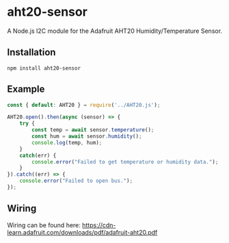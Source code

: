 # aht20-sensor

A Node.js I2C module for the Adafruit AHT20 Humidity/Temperature Sensor.

## Installation
```
npm install aht20-sensor
```

## Example
```js
const { default: AHT20 } = require('../AHT20.js');

AHT20.open().then(async (sensor) => {
    try {
        const temp = await sensor.temperature();
        const hum = await sensor.humidity();
        console.log(temp, hum);
    }
    catch(err) {
        console.error("Failed to get temperature or humidity data.");
    }
}).catch((err) => {
    console.error("Failed to open bus.");
});
```

## Wiring
Wiring can be found here: https://cdn-learn.adafruit.com/downloads/pdf/adafruit-aht20.pdf